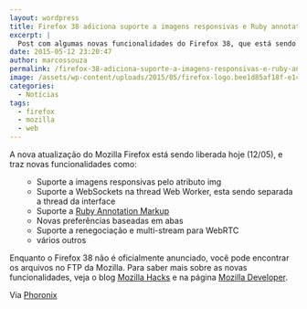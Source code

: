 ```yaml
---
layout: wordpress
title: Firefox 38 adiciona suporte a imagens responsivas e Ruby annotations
excerpt: |
  Post com algumas novas funcionalidades do Firefox 38, que está sendo liberado hoje (12/05),
date: 2015-05-12 23:20:47
author: marcossouza
permalink: /firefox-38-adiciona-suporte-a-imagens-responsivas-e-ruby-annotations/
image: /assets/wp-content/uploads/2015/05/firefox-logo.bee1d85af18f-e1431444837127.png
categories:
  - Notícias
tags:
  - firefox
  - mozilla
  - web
---
```


A nova atualização do Mozilla Firefox está sendo liberada hoje (12/05), e traz novas funcionalidades como:
<ul>
<ul>
	<li>Suporte a imagens responsivas pelo atributo img</li>
	<li>Suporte a WebSockets na thread Web Worker, esta sendo separada a thread da interface</li>
	<li>Suporte a <a href="http://www.w3.org/International/articles/ruby/" target="_blank">Ruby Annotation Markup</a></li>
	<li>Novas preferências baseadas em abas</li>
	<li>Suporte a renegociação e multi-stream para WebRTC</li>
	<li>vários outros</li>
</ul>
</ul>
Enquanto o Firefox 38 não é oficialmente anunciado, você pode encontrar os arquivos no FTP da Mozilla. Para saber mais sobre as novas funcionalidades, veja o blog <a href="https://hacks.mozilla.org/2015/05/trainspotting-firefox-38/" target="_blank">Mozilla Hacks</a> e na página <a href="https://developer.mozilla.org/en-US/Firefox/Releases/38" target="_blank">Mozilla Developer</a>.

Via <a href="http://www.phoronix.com/scan.php?page=news_item&amp;px=Firefox-38-Today" target="_blank">Phoronix</a>